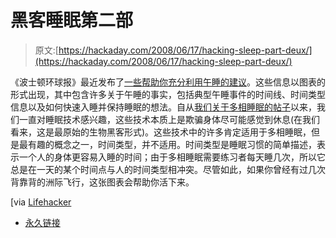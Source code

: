 # 黑客睡眠第二部

> 原文:[https://hackaday.com/2008/06/17/hacking-sleep-part-deux/](https://hackaday.com/2008/06/17/hacking-sleep-part-deux/)

《波士顿环球报》最近发布了[一些帮助你充分利用午睡的建议](http://www.boston.com/bostonglobe/ideas/naps/)。这些信息以图表的形式出现，其中包含许多关于午睡的事实，包括典型午睡事件的时间线、时间类型信息以及如何快速入睡并保持睡眠的想法。自从[我们关于多相睡眠的帖子](http://www.hackaday.com/2005/10/16/hacking-sleep/)以来，我们一直对睡眠技术感兴趣，这些技术本质上是欺骗身体尽可能感觉到休息(在我们看来，这是最原始的生物黑客形式)。这些技术中的许多肯定适用于多相睡眠，但是最有趣的概念之一，时间类型，并不适用。时间类型是睡眠习惯的简单描述，表示一个人的身体更容易入睡的时间；由于多相睡眠需要练习者每天睡几次，所以它总是在一天的某个时间点与人的时间类型相冲突。尽管如此，如果你曾经有过几次背靠背的洲际飞行，这张图表会帮助你活下来。

[via [Lifehacker](http://lifehacker.com/396348/cheat-sheet-for-power-naps)

*   [永久链接](http://www.boston.com/bostonglobe/ideas/naps/)